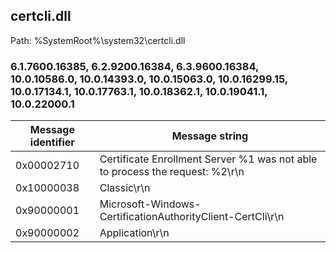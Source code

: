 ## certcli.dll

Path: %SystemRoot%\system32\certcli.dll

### 6.1.7600.16385, 6.2.9200.16384, 6.3.9600.16384, 10.0.10586.0, 10.0.14393.0, 10.0.15063.0, 10.0.16299.15, 10.0.17134.1, 10.0.17763.1, 10.0.18362.1, 10.0.19041.1, 10.0.22000.1

Message identifier | Message string
--- | ---
0x00002710 | Certificate Enrollment Server %1 was not able to process the request: %2\r\n
0x10000038 | Classic\r\n
0x90000001 | Microsoft-Windows-CertificationAuthorityClient-CertCli\r\n
0x90000002 | Application\r\n
